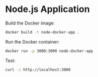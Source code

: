 # Node.js Application

Build the Docker image:

```sh
docker build -t node-docker-app .
```

Run the Docker container:

```sh
docker run -p 3000:3000 node-docker-app
```

Test:

```sh
curl -i http://localhost:3000
```
